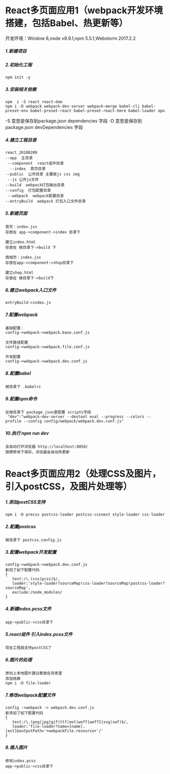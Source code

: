 # React多页面应用1（webpack开发环境搭建，包括Babel、热更新等）

开发环境：Window 8,node v8.9.1,npm 5.5.1,Webstorm 2017.2.2

##### 1.新建项目
##### 2.初始化工程
    npm init -y

##### 3.安装相关依赖
    npm  i -S react react-dom
    npm i -D webpack webpack-dev-server webpack-merge babel-cli babel-preset-env babel-preset-react babel-preset-react-hmre babel-loader opn
-S 意思是保存到package.json dependencies 字段
-D 意思是保存到 package.json devDependencies 字段
    
##### 4.建立工程目录
    react_20180209
    --app  主目录
     --component  react组件目录
      --index  首页目录
    --public  公共目录 主要放js css img
     --js 公共js文件
    --build  webpack打包输出目录
    --config  打包配置目录
     --webpack  webpack配置目录
    --entryBuild  webpack 打包入口文件目录

##### 5.新建页面
    首页：index.jsx
    存放在 app->component->index 目录下
    
    建立index.html
    存放在 根目录下->build 下
    
    商城页：index.jsx
    存放在app->component->shop目录下
    
    建立shop.html
    存放在 根目录下->build下
    
##### 6.建立webpack入口文件
    entryBuild->index.js
    
##### 7.配置webpack
    基础配置：
    config->webpack->webpack.base.conf.js
    
    文件路径配置
    config->webpack->webpack.file.conf.js
    
    开发配置
    config->webpack->webpack.dev.conf.js
    
##### 8.配置babel
    根目录下 .babelrc
    
##### 9.配置npm命令
    在根目录下 package.json里配置 scripts字段
     "dev":"webpack-dev-server --devtool eval --progress --colors --profile --config config/webpack/webpack.dev.conf.js"
 
 
##### 10.执行 npm run dev
    会自动打开浏览器 http://localhost:8050/
    随便修改下保存，浏览器会自动热更新
    
    
# React多页面应用2（处理CSS及图片，引入postCSS，及图片处理等）

##### 1.添加postCSS支持
    npm i -D precss postcss-loader postcss-cssnext style-loader css-loader

##### 2.配置postcss
    根目录下 postcss.config.js
    
##### 3.配置webpack开发配置
    config->webpack->webpack.dev.conf.js
    新加了如下配置代码
    {
       test:/\.(css|pcss)$/,
       loader:'style-loader?sourceMap!css-loader?sourceMap!postcss-loader?sourceMap',
       exclude:/node_modules/
    }
    
##### 4.新建index.pcss文件
    app->public->css目录下

##### 5.react组件 引入index.pcss文件
    现在工程就支持postCSS了
    
##### 6.图片的处理  
    原则上本地图片建议都放在背景里
    添加依赖
    npm i -D file-loader

##### 7.修改webpack配置文件
    config ->webpack -> webpack.dev.conf.js
    新添加了如下配置代码
    {
       test:/\.(png|jpg|gif|ttf|eot|woff|woff2|svg|swf)$/,
       loader:'file-loader?name=[name].[ext]&outputPath='+webpackFile.resource+'/'
    } 
    
##### 8.插入图片
    修改index.pcss
    app->public->css目录下
    
      